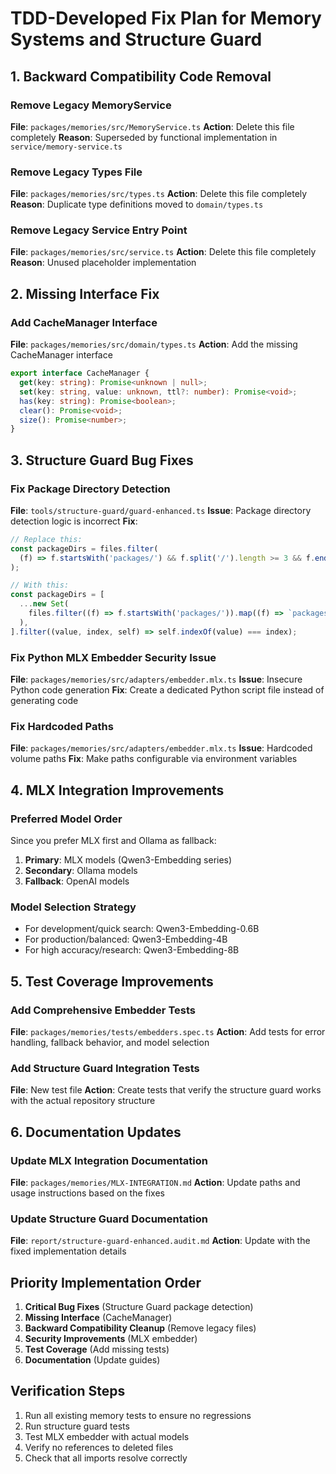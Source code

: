 # TDD-Developed Fix Plan for Memory Systems and Structure Guard

## 1. Backward Compatibility Code Removal

### Remove Legacy MemoryService

**File**: `packages/memories/src/MemoryService.ts`
**Action**: Delete this file completely
**Reason**: Superseded by functional implementation in `service/memory-service.ts`

### Remove Legacy Types File

**File**: `packages/memories/src/types.ts`
**Action**: Delete this file completely
**Reason**: Duplicate type definitions moved to `domain/types.ts`

### Remove Legacy Service Entry Point

**File**: `packages/memories/src/service.ts`
**Action**: Delete this file completely
**Reason**: Unused placeholder implementation

## 2. Missing Interface Fix

### Add CacheManager Interface

**File**: `packages/memories/src/domain/types.ts`
**Action**: Add the missing CacheManager interface

```typescript
export interface CacheManager {
  get(key: string): Promise<unknown | null>;
  set(key: string, value: unknown, ttl?: number): Promise<void>;
  has(key: string): Promise<boolean>;
  clear(): Promise<void>;
  size(): Promise<number>;
}
```

## 3. Structure Guard Bug Fixes

### Fix Package Directory Detection

**File**: `tools/structure-guard/guard-enhanced.ts`
**Issue**: Package directory detection logic is incorrect
**Fix**:

```typescript
// Replace this:
const packageDirs = files.filter(
  (f) => f.startsWith('packages/') && f.split('/').length >= 3 && f.endsWith('/'),
);

// With this:
const packageDirs = [
  ...new Set(
    files.filter((f) => f.startsWith('packages/')).map((f) => `packages/${f.split('/')[1]}/`),
  ),
].filter((value, index, self) => self.indexOf(value) === index);
```

### Fix Python MLX Embedder Security Issue

**File**: `packages/memories/src/adapters/embedder.mlx.ts`
**Issue**: Insecure Python code generation
**Fix**: Create a dedicated Python script file instead of generating code

### Fix Hardcoded Paths

**File**: `packages/memories/src/adapters/embedder.mlx.ts`
**Issue**: Hardcoded volume paths
**Fix**: Make paths configurable via environment variables

## 4. MLX Integration Improvements

### Preferred Model Order

Since you prefer MLX first and Ollama as fallback:

1. **Primary**: MLX models (Qwen3-Embedding series)
2. **Secondary**: Ollama models
3. **Fallback**: OpenAI models

### Model Selection Strategy

- For development/quick search: Qwen3-Embedding-0.6B
- For production/balanced: Qwen3-Embedding-4B
- For high accuracy/research: Qwen3-Embedding-8B

## 5. Test Coverage Improvements

### Add Comprehensive Embedder Tests

**File**: `packages/memories/tests/embedders.spec.ts`
**Action**: Add tests for error handling, fallback behavior, and model selection

### Add Structure Guard Integration Tests

**File**: New test file
**Action**: Create tests that verify the structure guard works with the actual repository structure

## 6. Documentation Updates

### Update MLX Integration Documentation

**File**: `packages/memories/MLX-INTEGRATION.md`
**Action**: Update paths and usage instructions based on the fixes

### Update Structure Guard Documentation

**File**: `report/structure-guard-enhanced.audit.md`
**Action**: Update with the fixed implementation details

## Priority Implementation Order

1. **Critical Bug Fixes** (Structure Guard package detection)
2. **Missing Interface** (CacheManager)
3. **Backward Compatibility Cleanup** (Remove legacy files)
4. **Security Improvements** (MLX embedder)
5. **Test Coverage** (Add missing tests)
6. **Documentation** (Update guides)

## Verification Steps

1. Run all existing memory tests to ensure no regressions
2. Run structure guard tests
3. Test MLX embedder with actual models
4. Verify no references to deleted files
5. Check that all imports resolve correctly
